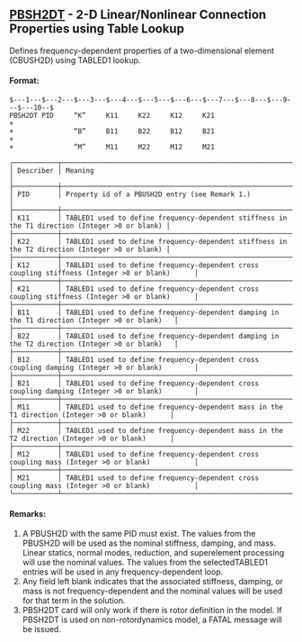 ## [PBSH2DT](https://help.hexagonmi.com/bundle/MSC_Nastran_2022.4/page/Nastran_Combined_Book/qrg/bulkp/TOC.PBSH2DT.xhtml) - 2-D Linear/Nonlinear Connection Properties using Table Lookup

Defines frequency-dependent properties of a two-dimensional element (CBUSH2D) using TABLED1 lookup.

#### Format:

```nastran
$---1---$---2---$---3---$---4---$---5---$---6---$---7---$---8---$---9---$---10--$
PBSH2DT PID     “K”     K11     K22     K12     K21                     +       
+               “B”     B11     B22     B12     B21                     +       
+               “M”     M11     M22     M12     M21                             
```

```text
┌───────────┬────────────────────────────────────────────────────────────────────────────────────────────────┐
│ Describer │ Meaning                                                                                        │
├───────────┼────────────────────────────────────────────────────────────────────────────────────────────────┤
│ PID       │ Property id of a PBUSH2D entry (see Remark 1.)                                                 │
├───────────┼────────────────────────────────────────────────────────────────────────────────────────────────┤
│ K11       │ TABLED1 used to define frequency-dependent stiffness in the T1 direction (Integer >0 or blank) │
├───────────┼────────────────────────────────────────────────────────────────────────────────────────────────┤
│ K22       │ TABLED1 used to define frequency-dependent stiffness in the T2 direction (Integer >0 or blank) │
├───────────┼────────────────────────────────────────────────────────────────────────────────────────────────┤
│ K12       │ TABLED1 used to define frequency-dependent cross coupling stiffness (Integer >0 or blank)      │
├───────────┼────────────────────────────────────────────────────────────────────────────────────────────────┤
│ K21       │ TABLED1 used to define frequency-dependent cross coupling stiffness (Integer >0 or blank)      │
├───────────┼────────────────────────────────────────────────────────────────────────────────────────────────┤
│ B11       │ TABLED1 used to define frequency-dependent damping in the T1 direction (Integer >0 or blank)   │
├───────────┼────────────────────────────────────────────────────────────────────────────────────────────────┤
│ B22       │ TABLED1 used to define frequency-dependent damping in the T2 direction (Integer >0 or blank)   │
├───────────┼────────────────────────────────────────────────────────────────────────────────────────────────┤
│ B12       │ TABLED1 used to define frequency-dependent cross coupling damping (Integer >0 or blank)        │
├───────────┼────────────────────────────────────────────────────────────────────────────────────────────────┤
│ B21       │ TABLED1 used to define frequency-dependent cross coupling damping (Integer >0 or blank)        │
├───────────┼────────────────────────────────────────────────────────────────────────────────────────────────┤
│ M11       │ TABLED1 used to define frequency-dependent mass in the T1 direction (Integer >0 or blank)      │
├───────────┼────────────────────────────────────────────────────────────────────────────────────────────────┤
│ M22       │ TABLED1 used to define frequency-dependent mass in the T2 direction (Integer >0 or blank)      │
├───────────┼────────────────────────────────────────────────────────────────────────────────────────────────┤
│ M12       │ TABLED1 used to define frequency-dependent cross coupling mass (Integer >0 or blank)           │
├───────────┼────────────────────────────────────────────────────────────────────────────────────────────────┤
│ M21       │ TABLED1 used to define frequency-dependent cross coupling mass (Integer >0 or blank)           │
└───────────┴────────────────────────────────────────────────────────────────────────────────────────────────┘
```

#### Remarks:

1. A PBUSH2D with the same PID must exist. The values from the PBUSH2D will be used as the nominal stiffness, damping, and mass. Linear statics, normal modes, reduction, and superelement processing will use the nominal values. The values from the selectedTABLED1 entries will be used in any frequency-dependent loop.
2. Any field left blank indicates that the associated stiffness, damping, or mass is not frequency-dependent and the nominal values will be used for that term in the solution.
3. PBSH2DT card will only work if there is rotor definition in the model. If PBSH2DT is used on non-rotordynamics model, a FATAL message will be issued.
